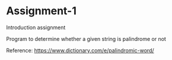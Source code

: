 # Assignment-1
Introduction assignment 

Program to determine whether a given string is palindrome or not

Reference:
https://www.dictionary.com/e/palindromic-word/
